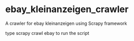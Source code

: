 # ebay_kleinanzeigen_crawler
A crawler for ebay kleinanzeigen using Scrapy framework

type scrapy crawl ebay to run the script
